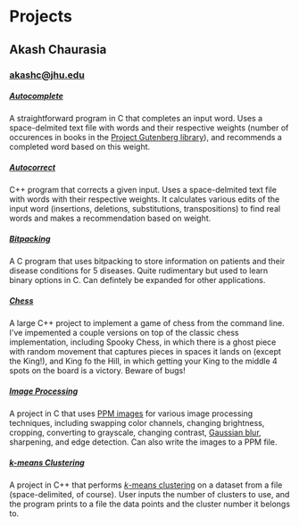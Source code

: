 # Projects

## Akash Chaurasia
### akashc@jhu.edu

##### [Autocomplete](https://github.com/akashc1/projects/tree/master/swe-practice/autocomplete)
A straightforward program in C that completes an input word. Uses a space-delmited text file with words and their respective weights (number of occurences in books in the [Project Gutenberg library](https://www.gutenberg.org/)), and recommends a completed word based on this weight. 

##### [Autocorrect](https://github.com/akashc1/projects/tree/master/swe-practice/autocorrect)
C++ program that corrects a given input. Uses a space-delmited text file with words with their respective weights. It calculates various edits of the input word (insertions, deletions, substitutions, transpositions) to find real words and makes a recommendation based on weight.

##### [Bitpacking](https://github.com/akashc1/projects/tree/master/swe-practice/bitpacking)
A C program that uses bitpacking to store information on patients and their disease conditions for 5 diseases. Quite rudimentary but used to learn binary options in C. Can defintely be expanded for other applications.

##### [Chess](https://github.com/akashc1/projects/tree/master/swe-practice/chess-cpp)
A large C++ project to implement a game of chess from the command line. I've impemented a couple versions on top of the classic chess implementation, including Spooky Chess, in which there is a ghost piece with random movement that captures pieces in spaces it lands on (except the King!), and King fo the Hill, in which getting your King to the middle 4 spots on the board is a victory. Beware of bugs!

##### [Image Processing](https://github.com/akashc1/projects/tree/master/swe-practice/image-processing)
A project in C that uses [PPM images](https://people.cs.clemson.edu/~yfeaste/cpsc101/CPSC101F15Yvon/Lectures/Oct1-ppm/PPM_Images.pdf) for various image processing techniques, including swapping color channels, changing brightness, cropping, converting to grayscale, changing contrast, [Gaussian blur](https://en.wikipedia.org/wiki/Gaussian_blur), sharpening, and edge detection. Can also write the images to a PPM file.

##### [*k*-means Clustering](https://github.com/akashc1/projects/tree/master/swe-practice/kmeans-clustering)
A project in C++ that performs [*k*-means clustering](https://en.wikipedia.org/wiki/K-means_clustering) on a dataset from a file (space-delimited, of course). User inputs the number of clusters to use, and the program prints to a file the data points and the cluster number it belongs to.
